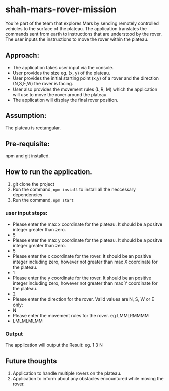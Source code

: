 # shah-mars-rover-mission

You’re part of the team that explores Mars by sending remotely controlled vehicles to the surface of the plateau.
The application translates the commands sent from earth to instructions that are understood by the rover.
The user inputs the instructions to move the rover within the plateau.

## Approach:

- The application takes user input via the console.
- User provides the size eg. (x, y) of the plateau.
- User provides the initial starting point (x,y) of a rover and the direction (N,S,E,W) the rover is facing.
- User also provides the movement rules (L,R, M) which the application will use to move the rover around the plateau.
- The application will display the final rover position.

## Assumption:

The plateau is rectangular.

## Pre-requisite:

npm and git installed.

## How to run the application.

1. git clone the project
2. Run the command, `npm install` to install all the neccessary dependencies
3. Run the command, `npm start`

### user input steps:

- Please enter the max x coordinate for the plateau. It should be a positve integer greater than zero.
- 5
- Please enter the max y coordinate for the plateau. It should be a positve integer greater than zero.
- 5
- Please enter the x coordinate for the rover. It should be an positive integer including zero, however not greater than max X coordinate for the plateau.
- 1
- Please enter the y coordinate for the rover. It should be an positive integer including zero, however not greater than max Y coordinate for the plateau.
- 2
- Please enter the direction for the rover. Valid values are N, S, W or E only:
- N
- Please enter the movement rules for the rover. eg LMMLRMMMM
- LMLMLMLMM

### Output

The application will output the Result:
eg. 1 3 N

## Future thoughts

1. Application to handle multiple rovers on the plateau.
2. Application to inform about any obstacles encountured while moving the rover.
